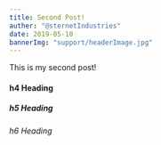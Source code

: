 ```yaml
---
title: Second Post!
auther: "@sternetIndustries"
date: 2019-05-10
bannerImg: "support/headerImage.jpg"
---
```


This is my second post!

#### h4 Heading

##### h5 Heading

###### h6 Heading
